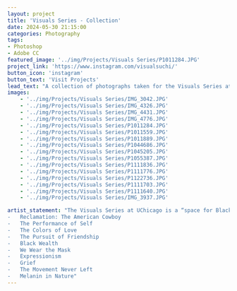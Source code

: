 ```yaml
---
layout: project
title: 'Visuals Series - Collection'
date: 2024-05-30 21:15:00
categories: Photography
tags: 
- Photoshop 
- Adobe CC
featured_image: '../img/Projects/Visuals Series/P1011284.JPG'
project_link: 'https://www.instagram.com/visualsuchi/'
button_icon: 'instagram'
button_text: 'Visit Projects'
lead_text: "A collection of photographs taken for the Visuals Series at UChicago."
images: 
    - '../img/Projects/Visuals Series/IMG_3042.JPG'
    - '../img/Projects/Visuals Series/IMG_4326.JPG'
    - '../img/Projects/Visuals Series/IMG_4431.JPG'
    - '../img/Projects/Visuals Series/IMG_4776.JPG'
    - '../img/Projects/Visuals Series/P1011284.JPG'
    - '../img/Projects/Visuals Series/P1011559.JPG'
    - '../img/Projects/Visuals Series/P1011889.JPG'
    - '../img/Projects/Visuals Series/P1044686.JPG'
    - '../img/Projects/Visuals Series/P1045205.JPG'
    - '../img/Projects/Visuals Series/P1055387.JPG'
    - '../img/Projects/Visuals Series/P1111836.JPG'
    - '../img/Projects/Visuals Series/P1111776.JPG'
    - '../img/Projects/Visuals Series/P1122736.JPG'
    - '../img/Projects/Visuals Series/P1111703.JPG'
    - '../img/Projects/Visuals Series/P1111640.JPG'
    - '../img/Projects/Visuals Series/IMG_3937.JPG'

artist_statement: "The Visuals Series at UChicago is a “space for Black beauty, euphoria, and excellence to be celebrated”. Each season includes thematic, student-led projects that highlight these three tenets. My practice aims to capture the energy of each moment in the story through specific lighting, positioning, and framing techniques. The photos displayed are captured from the following projects:
-	Reclamation: The American Cowboy
-	The Performance of Self
-	The Colors of Love
-	The Pursuit of Friendship
-	Black Wealth
-	We Wear the Mask
-	Expressionism
-	Grief
-	The Movement Never Left
-	Melanin in Nature"
---
```


